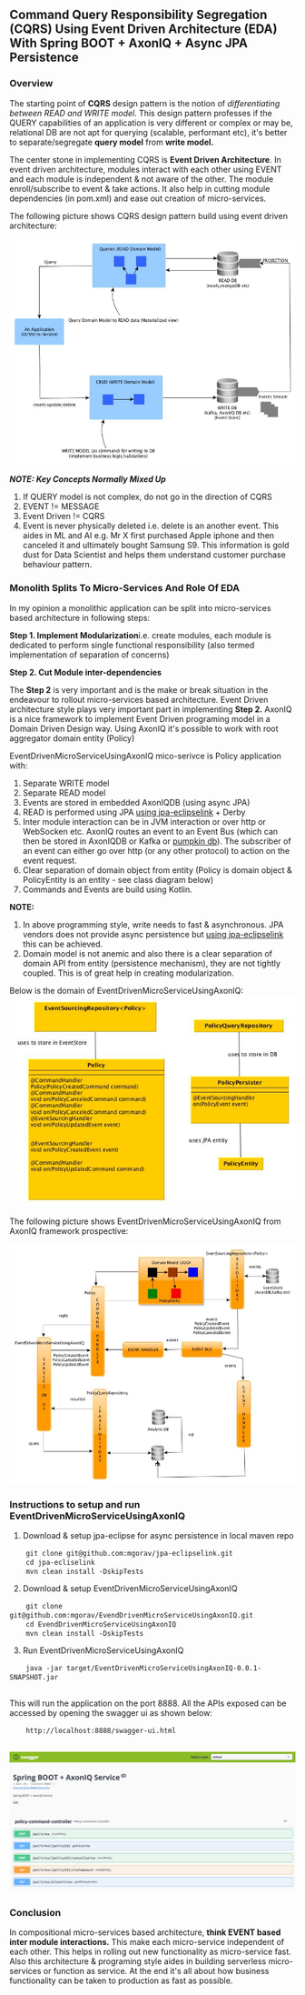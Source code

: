##  Command Query Responsibility Segregation (CQRS) Using Event Driven Architecture (EDA) With Spring BOOT + AxonIQ + Async JPA Persistence


### Overview
The starting point of **CQRS** design pattern is the notion of _differentiating between READ and WRITE model_. 
This design pattern professes if the QUERY capabilities of an application is very different or complex or may be, 
relational DB are not apt for querying (scalable, performant etc), it's better to separate/segregate **query model** from **write model.**

The center stone in implementing CQRS is **Event Driven Architecture**. In event driven architecture,
modules interact with each other using EVENT and each module is independent & not aware of the other. The module 
enroll/subscribe to event & take actions. It also help in cutting module dependencies (in pom.xml) and ease out 
creation of micro-services.

The following picture shows CQRS design pattern build using event driven architecture:

![alt text](./images/CQRS.jpg)

_**NOTE: Key Concepts Normally Mixed  Up**_
1. If QUERY model is not complex, do not go in the direction of CQRS
2. EVENT != MESSAGE
3. Event Driven != CQRS
4. Event is never physically deleted i.e. delete is an another event. This aides in ML and AI
e.g. Mr X first purchased Apple iphone and then canceled it and ultimately bought Samsung S9. This information is gold dust for Data Scientist and helps them understand customer purchase behaviour pattern.

### Monolith Splits To Micro-Services And Role Of EDA
In my opinion a monolithic application can be split into micro-services based architecture in following steps:

**Step 1. Implement Modularization**i.e. create modules, each module is dedicated to perform single functional responsibility
   (also termed implementation of separation of concerns)

**Step 2. Cut Module inter-dependencies**

The **Step 2** is very important and is the make or break situation in the endeavour to rollout micro-services based architecture.
Event Driven architecture style plays very important part in implementing **Step 2.** AxonIQ is a nice framework to implement 
Event Driven programing model in a Domain Driven Design way. Using AxonIQ it's possible to work with root aggregator domain
entity (Policy)

EventDrivenMicroServiceUsingAxonIQ mico-serivce is Policy application with:
1. Separate WRITE model
2. Separate READ model
3. Events are stored in embedded AxonIQDB  (using async JPA)
4. READ is performed using JPA [using jpa-eclipselink](https://github.com/mgorav/jpa-eclipselink) + Derby
5. Inter module interaction can be in JVM interaction or over http or WebSocken etc. AxonIQ routes an event to an Event Bus (which
can then be stored in AxonIQDB or Kafka or [pumpkin db](http://pumpkindb.org)). The subscriber of an event can either go over http (or
any other protocol) to action on the event request.
6. Clear separation of domain object from entity (Policy is domain object & PolicyEntity is an entity - see class diagram below)
7. Commands and Events are build using Kotlin.

**NOTE:** 
1) In above programming style, write needs to fast & asynchronous. JPA vendors does not provide async persistence but 
[using jpa-eclipselink](https://github.com/mgorav/jpa-eclipselink) this can be achieved.
2) Domain model is not anemic and also there is a clear separation of domain API from entity (persistence mechanism), 
they are not tightly coupled. This is of great help in creating modularization.

Below is the domain of EventDrivenMicroServiceUsingAxonIQ:
      ![alt text](./images/ClassModel.jpg)
 
 The following picture shows EventDrivenMicroServiceUsingAxonIQ from AxonIQ framework prospective:
 
![alt text](./images/CQRS_ED.jpg)

### Instructions to setup and run EventDrivenMicroServiceUsingAxonIQ
1. Download & setup jpa-eclipse for async persistence in local maven repo
````
    git clone git@github.com:mgorav/jpa-eclipselink.git
    cd jpa-ecliselink
    mvn clean install -DskipTests
````

2. Download & setup EventDrivenMicroServiceUsingAxonIQ

````
    git clone git@github.com:mgorav/EvendDrivenMicroServiceUsingAxonIQ.git
    cd EvendDrivenMicroServiceUsingAxonIQ
    mvn clean install -DskipTests
````

3. Run EventDrivenMicroServiceUsingAxonIQ 

````
    java -jar target/EventDrivenMicroServiceUsingAxonIQ-0.0.1-SNAPSHOT.jar
    
````

This will run the application on the port 8888. All the APIs exposed can be accessed by opening the swagger ui as shown below:

````
    http://localhost:8888/swagger-ui.html
    
````

 ![alt text](./images/swaggerui.png)
 
 
 ### Conclusion
 In compositional micro-services based architecture, **think EVENT based inter module interactions.** This make each micro-service 
 independent of each other. This helps in rolling out new functionality as micro-service fast. Also this architecture & programing style aides
 in building serverless micro-services or function as service. At the end it's all about how business functionality can be taken to production 
 as fast as possible.
 
 
